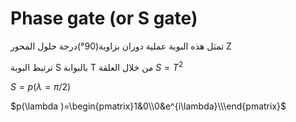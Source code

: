# Phase gate (or S gate) 

تمثل هذه البوبة عملية دوران بزاوية(90°)درجة حلول المحور Z

ترتبط البوبة S بالبوابة T من خلال العلقة $S=T^2$

 $S=p(\lambda=\pi/2)$

$p(\lambda )=\begin{pmatrix}1&0\\0&e^{i\lambda}\\\end{pmatrix}$

